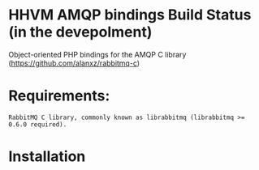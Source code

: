 # HHVM AMQP bindings Build Status (in the devepolment)

Object-oriented PHP bindings for the AMQP C library (https://github.com/alanxz/rabbitmq-c)

# Requirements:

    RabbitMQ C library, commonly known as librabbitmq (librabbitmq >= 0.6.0 required).

# Installation

